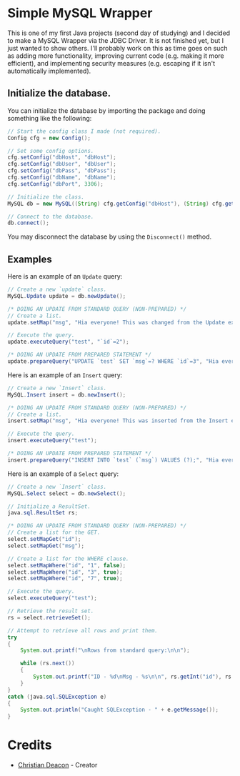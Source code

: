 # Simple MySQL Wrapper
This is one of my first Java projects (second day of studying) and I decided to make a MySQL Wrapper via the JDBC Driver. It is not finished yet, but I just wanted to show others. I'll probably work on this as time goes on such as adding more functionality, improving current code (e.g. making it more efficient), and implementing security measures (e.g. escaping if it isn't automatically implemented).

## Initialize the database.
You can initialize the database by importing the package and doing something like the following:

```Java
// Start the config class I made (not required).
Config cfg = new Config();

// Set some config options.
cfg.setConfig("dbHost", "dbHost");
cfg.setConfig("dbUser", "dbUser");
cfg.setConfig("dbPass", "dbPass");
cfg.setConfig("dbName", "dbName");
cfg.setConfig("dbPort", 3306);

// Initialize the class.
MySQL db = new MySQL((String) cfg.getConfig("dbHost"), (String) cfg.getConfig("dbUser"), (String) cfg.getConfig("dbPass"), (String) cfg.getConfig("dbName"), (int) cfg.getConfig("dbPort"), true);

// Connect to the database.
db.connect();
```

You may disconnect the database by using the `Disconnect()` method.

## Examples
Here is an example of an `Update` query:

```Java
// Create a new `update` class.
MySQL.Update update = db.newUpdate();

/* DOING AN UPDATE FROM STANDARD QUERY (NON-PREPARED) */
// Create a list.
update.setMap("msg", "Hia everyone! This was changed from the Update example!");

// Execute the query.
update.executeQuery("test", "`id`=2");

/* DOING AN UPDATE FROM PREPARED STATEMENT */
update.prepareQuery("UPDATE `test` SET `msg`=? WHERE `id`=3", "Hia everyone! This was changed from the Update example via prepared statement!");
```

Here is an example of an `Insert` query:

```Java
// Create a new `Insert` class.
MySQL.Insert insert = db.newInsert();

/* DOING AN UPDATE FROM STANDARD QUERY (NON-PREPARED) */
// Create a list.
insert.setMap("msg", "Hia everyone! This was inserted from the Insert example!");

// Execute the query.
insert.executeQuery("test");

/* DOING AN UPDATE FROM PREPARED STATEMENT */
insert.prepareQuery("INSERT INTO `test` (`msg`) VALUES (?);", "Hia everyone! This was inserted from the Insert example via prepared statement!");
```

Here is an example of a `Select` query:

```Java
// Create a new `Insert` class.
MySQL.Select select = db.newSelect();

// Initialize a ResultSet.
java.sql.ResultSet rs;

/* DOING AN UPDATE FROM STANDARD QUERY (NON-PREPARED) */
// Create a list for the GET.
select.setMapGet("id");
select.setMapGet("msg");

// Create a list for the WHERE clause.
select.setMapWhere("id", "1", false);
select.setMapWhere("id", "3", true);
select.setMapWhere("id", "7", true);

// Execute the query.
select.executeQuery("test");

// Retrieve the result set.
rs = select.retrieveSet();

// Attempt to retrieve all rows and print them.
try
{
	System.out.printf("\nRows from standard query:\n\n");

	while (rs.next())
	{
		System.out.printf("ID - %d\nMsg - %s\n\n", rs.getInt("id"), rs.getString("msg"));
	}
}
catch (java.sql.SQLException e)
{
	System.out.println("Caught SQLException - " + e.getMessage());
}
```

# Credits
* [Christian Deacon](https://www.linkedin.com/in/christian-deacon-902042186/) - Creator